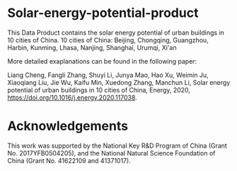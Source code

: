 # Solar-energy-potential-product
This Data Product contains the solar energy potential of urban buildings in 10 cities of China.
10 cities of China: Beijing, Chongqing, Guangzhou, Harbin, Kunming, Lhasa, Nanjing, Shanghai, Urumqi, Xi'an

More detailed exaplanations can be found in the following paper:

Liang Cheng, Fangli Zhang, Shuyi Li, Junya Mao, Hao Xu, Weimin Ju, Xiaoqiang Liu, Jie Wu, Kaifu Min, Xuedong Zhang, Manchun Li,
Solar energy potential of urban buildings in 10 cities of China, Energy, 2020, https://doi.org/10.1016/j.energy.2020.117038.

# Acknowledgements
This work was supported by the National Key R&D Program of China (Grant No. 2017YFB0504205), and the National Natural Science Foundation of China (Grant No. 41622109 and 41371017).
